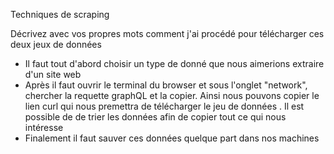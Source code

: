 Techniques de scraping

Décrivez avec vos propres mots comment j'ai procédé pour télécharger ces deux jeux de données 

- Il faut tout d'abord choisir un type de donné que nous aimerions extraire d'un site web 
- Après il faut ouvrir le terminal du browser et sous l'onglet "network", chercher la requette graphQL et la copier. Ainsi nous pouvons copier le lien curl qui nous premettra de télécharger le jeu de données . Il est possible de de trier les données afin de copier tout ce qui nous intéresse
- Finalement il faut sauver ces données quelque part dans nos machines 